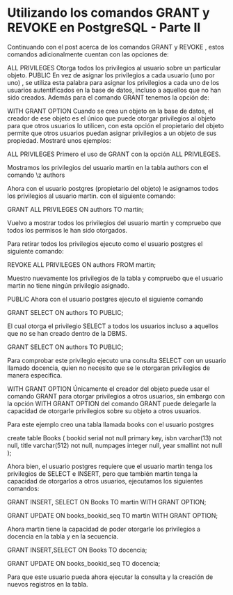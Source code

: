 # Utilizando los comandos GRANT y REVOKE en PostgreSQL - Parte II

Continuando con el post acerca de los comandos GRANT y REVOKE , estos comandos adicionalmente cuentan con las opciones de:

ALL PRIVILEGES Otorga todos los privilegios al usuario sobre un particular objeto.
PUBLIC En vez de asignar los privilegios a cada usuario (uno por uno) , se utiliza esta palabra para asignar los privilegios a cada uno de los usuarios autentificados en la base de datos, incluso a aquellos que no han sido creados.
Además para el comando GRANT tenemos la opción de:

WITH GRANT OPTION Cuando se crea un objeto en la base de datos, el creador de ese objeto es el único que puede otorgar privilegios al objeto para que otros usuarios lo utilicen, con esta opción el propietario del objeto permite que otros usuarios puedan asignar privilegios a un objeto de sus propiedad.
Mostraré unos ejemplos:

ALL PRIVILEGES
Primero el uso de GRANT con la opción ALL PRIVILEGES.

Mostramos los privilegios del usuario martin en la tabla authors con el comando \z authors



Ahora con el usuario postgres (propietario del objeto) le asignamos todos los privilegios al usuario martin. con el siguiente comando:

  GRANT ALL PRIVILEGES ON authors TO martin;
  


Vuelvo a mostrar todos los privilegios del usuario martin y compruebo que todos los permisos le han sido otorgados.



Para retirar todos los privilegios ejecuto como el usuario postgres el siguiente comando:

  REVOKE ALL PRIVILEGES ON authors FROM martin;
  


Muestro nuevamente los privilegios de la tabla y compruebo que el usuario martin no tiene ningún privilegio asignado.



PUBLIC
Ahora con el usuario postgres ejecuto el siguiente comando

  GRANT SELECT ON authors TO PUBLIC;
  
El cual otorga el privilegio SELECT a todos los usuarios incluso a aquellos que no se han creado dentro de la DBMS.

  GRANT SELECT ON authors TO PUBLIC;
  


Para comprobar este privilegio ejecuto una consulta SELECT con un usuario llamado docencia, quien no necesito que se le otorgaran privilegios de manera especifica.



WITH GRANT OPTION
Únicamente el creador del objeto puede usar el comando GRANT para otorgar privilegios a otros usuarios, sin embargo con la opción WITH GRANT OPTION del comando GRANT puede delegarle la capacidad de otorgarle privilegios sobre su objeto a otros usuarios.

Para este ejemplo creo una tabla llamada books con el usuario postgres

  create table Books
(
        bookid serial not null primary key,
        isbn varchar(13) not null,
        title varchar(512) not null,
        numpages integer null,
        year smallint not null
);
  
Ahora bien, el usuario postgres requiere que el usuario martin tenga los privilegios de SELECT e INSERT, pero que también martin tenga la capacidad de otorgarlos a otros usuarios, ejecutamos los siguientes comandos:

  GRANT INSERT, SELECT ON Books TO martin WITH GRANT OPTION;

  GRANT UPDATE ON books_bookid_seq TO martin WITH GRANT OPTION;
  


Ahora martin tiene la capacidad de poder otorgarle los privilegios a docencia en la tabla y en la secuencia.

   GRANT INSERT,SELECT ON Books TO docencia;

   GRANT UPDATE ON books_bookid_seq TO docencia;
   


Para que este usuario pueda ahora ejecutar la consulta y la creación de nuevos registros en la tabla.

